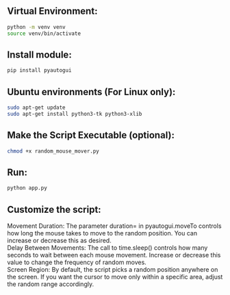 ## Virtual Environment:
```bash
python -m venv venv
source venv/bin/activate
```

## Install module:
```bash
pip install pyautogui
```

## Ubuntu environments (For Linux only):
```bash
sudo apt-get update
sudo apt-get install python3-tk python3-xlib
```

## Make the Script Executable (optional):
```bash
chmod +x random_mouse_mover.py
```

## Run:
```bash
python app.py
```

## Customize the script:
Movement Duration: The parameter duration= in pyautogui.moveTo controls how long the mouse takes to move to the random position. You can increase or decrease this as desired.\
Delay Between Movements: The call to time.sleep() controls how many seconds to wait between each mouse movement. Increase or decrease this value to change the frequency of random moves.\
Screen Region: By default, the script picks a random position anywhere on the screen. If you want the cursor to move only within a specific area, adjust the random range accordingly.

